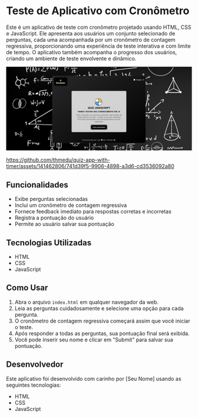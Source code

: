 # Teste de Aplicativo com Cronômetro

Este é um aplicativo de teste com cronômetro projetado usando HTML, CSS e JavaScript. Ele apresenta aos usuários um conjunto selecionado de perguntas, cada uma acompanhada por um cronômetro de contagem regressiva, proporcionando uma experiência de teste interativa e com limite de tempo. O aplicativo também acompanha o progresso dos usuários, criando um ambiente de teste envolvente e dinâmico.

![alt text](image.png)


https://github.com/thmedu/quiz-app-with-timer/assets/141462806/741d39f5-9906-4898-a3d6-cd3536092a80



## Funcionalidades

- Exibe perguntas selecionadas
- Inclui um cronômetro de contagem regressiva
- Fornece feedback imediato para respostas corretas e incorretas
- Registra a pontuação do usuário
- Permite ao usuário salvar sua pontuação

## Tecnologias Utilizadas

- HTML
- CSS
- JavaScript

## Como Usar

1. Abra o arquivo `index.html` em qualquer navegador da web.
2. Leia as perguntas cuidadosamente e selecione uma opção para cada pergunta.
3. O cronômetro de contagem regressiva começará assim que você iniciar o teste.
4. Após responder a todas as perguntas, sua pontuação final será exibida.
5. Você pode inserir seu nome e clicar em "Submit" para salvar sua pontuação.

## Desenvolvedor

Este aplicativo foi desenvolvido com carinho por [Seu Nome] usando as seguintes tecnologias:

- HTML
- CSS
- JavaScript

